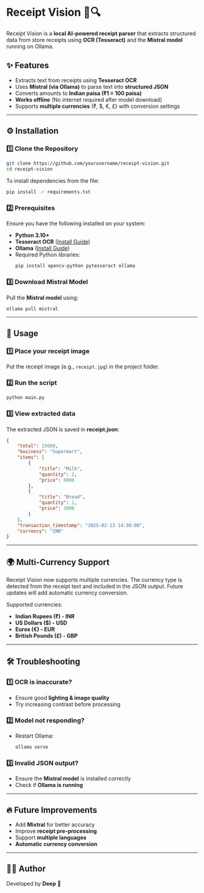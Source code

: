 # Receipt Vision 🧾🔍 

Receipt Vision is a **local AI-powered receipt parser** that extracts structured data from store receipts using **OCR (Tesseract)** and the **Mistral model** running on Ollama.  

## ✨ Features  
- Extracts text from receipts using **Tesseract OCR**  
- Uses **Mistral (via Ollama)** to parse text into **structured JSON**  
- Converts amounts to **Indian paisa (₹1 = 100 paisa)**  
- **Works offline** (No internet required after model download)  
- Supports **multiple currencies** (₹, $, €, £) with conversion settings  

---  

## ⚙️ Installation  

### 1️⃣ Clone the Repository  
```bash  
git clone https://github.com/yourusername/receipt-vision.git  
cd receipt-vision  
```  

To install dependencies from the file:  
```bash  
pip install -r requirements.txt  
```  

### 2️⃣ Prerequisites  
Ensure you have the following installed on your system:  
- **Python 3.10+**  
- **Tesseract OCR** ([Install Guide](https://github.com/tesseract-ocr/tesseract))  
- **Ollama** ([Install Guide](https://ollama.com))  
- Required Python libraries:  
  ```bash  
  pip install opencv-python pytesseract ollama  
  ```  

### 3️⃣ Download Mistral Model  
Pull the **Mistral model** using:  
```bash  
ollama pull mistral  
```  
---

## 🚀 Usage  

### 1️⃣ Place your receipt image  
Put the receipt image (e.g., `receipt.jpg`) in the project folder.  

### 2️⃣ Run the script  
```bash  
python main.py  
```  

### 3️⃣ View extracted data  
The extracted JSON is saved in **receipt.json**:  
```json  
{  
    "total": 15000,  
    "business": "Supermart",  
    "items": [  
        {  
            "title": "Milk",  
            "quantity": 2,  
            "price": 6000  
        },  
        {  
            "title": "Bread",  
            "quantity": 1,  
            "price": 3000  
        }  
    ],  
    "transaction_timestamp": "2025-02-13 14:30:00",  
    "currency": "INR"  
}  
```  

---  

## 🌍 Multi-Currency Support  
Receipt Vision now supports multiple currencies. The currency type is detected from the receipt text and included in the JSON output. Future updates will add automatic currency conversion.  

Supported currencies:  
- **Indian Rupees (₹) - INR**  
- **US Dollars ($) - USD**  
- **Euros (€) - EUR**  
- **British Pounds (£) - GBP**  

---  

## 🛠️ Troubleshooting  
### **1️⃣ OCR is inaccurate?**  
- Ensure good **lighting & image quality**  
- Try increasing contrast before processing  

### **2️⃣ Model not responding?**  
- Restart Ollama:  
  ```bash  
  ollama serve  
  ```  

### **3️⃣ Invalid JSON output?**  
- Ensure the **Mistral model** is installed correctly  
- Check if **Ollama is running**  

---  


## 🔥 Future Improvements  
- Add **Mixtral** for better accuracy  
- Improve **receipt pre-processing**  
- Support **multiple languages**  
- **Automatic currency conversion**  

---  

## 👨‍💻 Author  
Developed by **Deep** 🚀  

